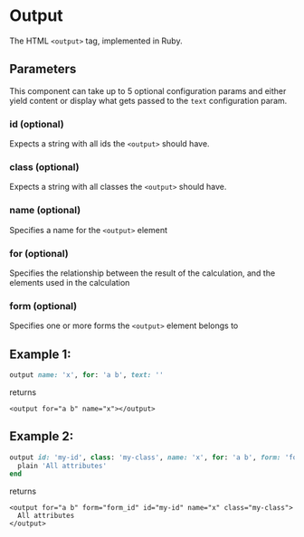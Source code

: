 # Output

The HTML `<output>` tag, implemented in Ruby.

## Parameters

This component can take up to 5 optional configuration params and either yield content or display what gets passed to the `text` configuration param.

### id \(optional\)

Expects a string with all ids the `<output>` should have.

### class \(optional\)

Expects a string with all classes the `<output>` should have.

### name \(optional\)

Specifies a name for the `<output>` element

### for \(optional\)

Specifies the relationship between the result of the calculation, and the elements used in the calculation

### form \(optional\)

Specifies one or more forms the `<output>` element belongs to

## Example 1:

```ruby
output name: 'x', for: 'a b', text: ''
```

returns

```markup
<output for="a b" name="x"></output>
```

## Example 2:

```ruby
output id: 'my-id', class: 'my-class', name: 'x', for: 'a b', form: 'form_id' do
  plain 'All attributes'
end
```

returns

```markup
<output for="a b" form="form_id" id="my-id" name="x" class="my-class">
  All attributes
</output>
```

